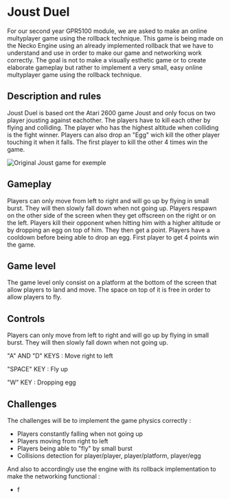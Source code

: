 # Joust Duel

For our second year GPR5100 module, we are asked to make an online multyplayer game using the rollback technique. This game is being made on the Necko Engine using an already implemented rollback that we have to understand and use in order to make our game and networking work correctly. The goal is not to make a visually esthetic game or to create elaborate gameplay but rather to implement a very small, easy online multyplayer game using the rollback technique.

## Description and rules
Joust Duel is based ont the Atari 2600 game Joust and only focus on two player jousting against eachother. The players have to kill each other by flying and colliding. The player who has the highest altitude when colliding is the fight winner. Players can also drop an "Egg" wich kill the other player touching it when it falls. The first player to kill the other 4 times win the game.


![](https://marvinschrd.github.io/Images/joust.jpg "Original Joust game for exemple")


## Gameplay
Players can only move from left to right and will go up by flying in small burst. They will then slowly fall down when not going up.
Players respawn on the other side of the screen when they get offscreen on the right or on the left.
Players kill their opponent when hitting him with a higher altitude or by dropping an egg on top of him. They then get a point.
Players have a cooldown before being able to drop an egg.
First player to get 4 points win the game.

## Game level
The game level only consist on a platform at the bottom of the screen that allow players to land and move. The space on top of it is free in order to allow players to fly.

## Controls
Players can only move from left to right and will go up by flying in small burst. They will then slowly fall down when not going up.

"A" AND "D" KEYS : Move right to left

"SPACE" KEY : Fly up

"W" KEY : Dropping egg

## Challenges
The challenges will be to implement the game physics correctly :
- Players constantly falling when not going up
- Players moving from right to left
- Players being able to "fly" by small burst
- Collisions detection for player/player, player/platform, player/egg

And also to accordingly use the engine with its rollback implementation to make the networking functional :
- f






 
